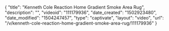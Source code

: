 {
    "title": "Kenneth Cole Reaction Home Gradient Smoke Area Rug",
    "description": "",
    "videoid": "111179936",
    "date_created": "1502923480",
    "date_modified": "1504247457",
    "type": "captivate",
    "layout": "video",
    "url": "\/v\/kenneth-cole-reaction-home-gradient-smoke-area-rug\/111179936"
}